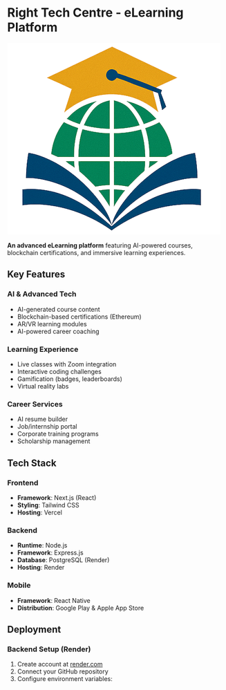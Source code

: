 # Right Tech Centre - eLearning Platform

![Right Tech Centre Banner](public/images/logo.webp)

**An advanced eLearning platform** featuring AI-powered courses, blockchain certifications, and immersive learning experiences.

## Key Features

### AI & Advanced Tech
- AI-generated course content
- Blockchain-based certifications (Ethereum)
- AR/VR learning modules
- AI-powered career coaching

### Learning Experience
- Live classes with Zoom integration
- Interactive coding challenges
- Gamification (badges, leaderboards)
- Virtual reality labs

### Career Services
- AI resume builder
- Job/internship portal
- Corporate training programs
- Scholarship management

## Tech Stack

### Frontend
- **Framework**: Next.js (React)
- **Styling**: Tailwind CSS
- **Hosting**: Vercel

### Backend
- **Runtime**: Node.js
- **Framework**: Express.js
- **Database**: PostgreSQL (Render)
- **Hosting**: Render

### Mobile
- **Framework**: React Native
- **Distribution**: Google Play & Apple App Store

## Deployment

### Backend Setup (Render)
1. Create account at [render.com](https://render.com)
2. Connect your GitHub repository
3. Configure environment variables:
